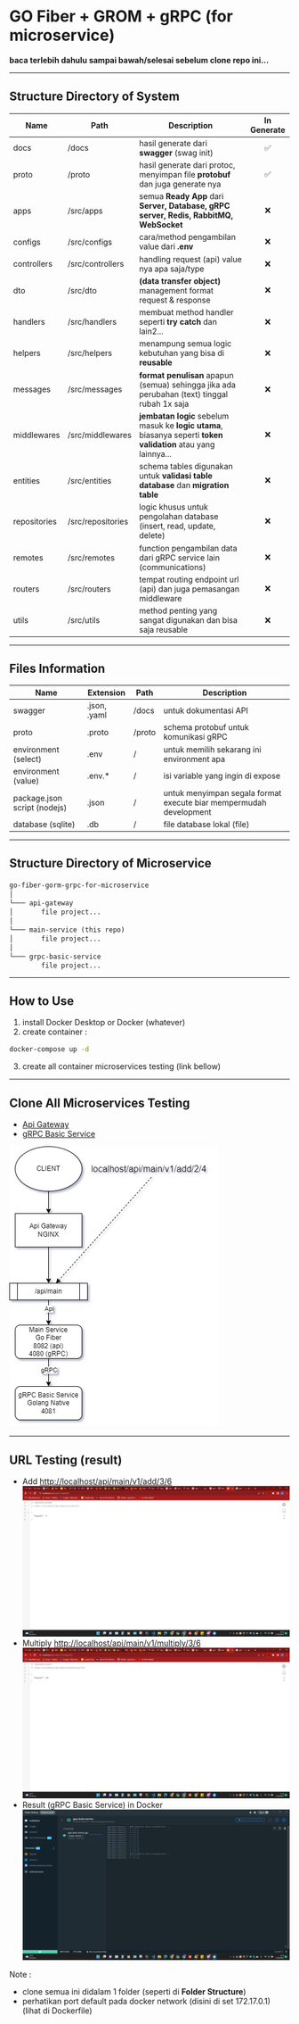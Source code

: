 # GO Fiber + GROM + gRPC (for microservice)

**baca terlebih dahulu sampai bawah/selesai sebelum clone repo ini...**

---

## Structure Directory of System

| Name         | Path              | Description                                                                                                     | In Generate |
|--------------|-------------------|-----------------------------------------------------------------------------------------------------------------|:-----------:|
| docs         | /docs             | hasil generate dari **swagger** (swag init)                                                                     |      ✅      |
| proto        | /proto            | hasil generate dari protoc, menyimpan file **protobuf** dan juga generate nya                                   |      ✅      |
| apps         | /src/apps         | semua **Ready App** dari **Server, Database, gRPC server, Redis, RabbitMQ, WebSocket**                          |      ❌      |
| configs      | /src/configs      | cara/method pengambilan value dari **.env**                                                                     |      ❌      |
| controllers  | /src/controllers  | handling request (api) value nya apa saja/type                                                                  |      ❌      |
| dto          | /src/dto          | **(data transfer object)** management format request & response                                                 |      ❌      |
| handlers     | /src/handlers     | membuat method handler seperti **try catch** dan lain2...                                                       |      ❌      |
| helpers      | /src/helpers      | menampung semua logic kebutuhan yang bisa di **reusable**                                                       |      ❌      |
| messages     | /src/messages     | **format penulisan** apapun (semua) sehingga jika ada perubahan (text) tinggal rubah 1x saja                    |      ❌      |
| middlewares  | /src/middlewares  | **jembatan logic** sebelum masuk ke **logic utama**, biasanya seperti **token validation** atau yang lainnya... |      ❌      |
| entities     | /src/entities     | schema tables digunakan untuk **validasi table database** dan **migration table**                               |      ❌      |
| repositories | /src/repositories | logic khusus untuk pengolahan database (insert, read, update, delete)                                           |      ❌      |
| remotes      | /src/remotes      | function pengambilan data dari gRPC service lain (communications)                                               |      ❌      |
| routers      | /src/routers      | tempat routing endpoint url (api) dan juga pemasangan middleware                                                |      ❌      |
| utils        | /src/utils        | method penting yang sangat digunakan dan bisa saja reusable                                                     |      ❌      |

---

## Files Information

| Name                         | Extension    | Path   | Description                                                        |
|------------------------------|--------------|--------|--------------------------------------------------------------------|
| swagger                      | .json, .yaml | /docs  | untuk dokumentasi API                                              |
| proto                        | .proto       | /proto | schema protobuf untuk komunikasi gRPC                              |
| environment (select)         | .env         | /      | untuk memilih sekarang ini environment apa                         |
| environment (value)          | .env.*       | /      | isi variable yang ingin di expose                                  |
| package.json script (nodejs) | .json        | /      | untuk menyimpan segala format execute biar mempermudah development |
| database (sqlite)            | .db          | /      | file database lokal (file)                                         |

---

## Structure Directory of Microservice

```
go-fiber-gorm-grpc-for-microservice
│
└─── api-gateway
│       file project...
│
└─── main-service (this repo)
│       file project...
│
└─── grpc-basic-service
        file project...
```

---

## How to Use

1. install Docker Desktop or Docker (whatever)
2. create container :
```bash
docker-compose up -d
```
3. create all container microservices testing (link bellow)

---

## Clone All Microservices Testing

- [Api Gateway](https://github.com/jefripunza/nginx-load-balance-microservice.git)
- [gRPC Basic Service](https://github.com/jefripunza/example-grpc-basic-service.git)

![Schemas Routing (diagram)](git_assets/schema.jpg)

---

## URL Testing (result)

- Add [http://localhost/api/main/v1/add/3/6](http://localhost/api/main/v1/add/3/6)
  ![Operation Add](git_assets/operation-add.png)
- Multiply [http://localhost/api/main/v1/multiply/3/6](http://localhost/api/main/v1/multiply/3/6)
  ![Operation Multiply](git_assets/operation-multiply.png)
- Result (gRPC Basic Service) in Docker
  ![Docker Result](git_assets/docker-result.png)

Note :
- clone semua ini didalam 1 folder (seperti di **Folder Structure**)
- perhatikan port default pada docker network (disini di set 172.17.0.1) (lihat di Dockerfile)
